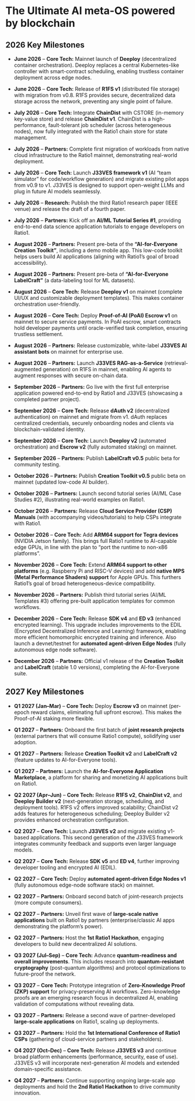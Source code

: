 # The Ultimate AI meta-OS powered by blockchai​n


## 2026 Key Milestones

* **June 2026** – **Core Tech:** Mainnet launch of **Deeploy** (decentralized container orchestration).  Deeploy replaces a central Kubernetes-like controller with smart-contract scheduling, enabling trustless container deployment across edge nodes.

* **June 2026** – **Core Tech:** Release of **R1FS v1** (distributed file storage) with migration from v0.8.  R1FS provides secure, decentralized data storage across the network, preventing any single point of failure.

* **July 2026** – **Core Tech:** Integrate **ChainDist** with CSTORE (in-memory key-value store) and release **ChainDist v1**.  ChainDist is a high-performance, fault-tolerant job scheduler (across heterogeneous nodes), now fully integrated with the Ratio1 chain store for state management.

* **July 2026** – **Partners:** Complete first migration of workloads from native cloud infrastructure to the Ratio1 mainnet, demonstrating real-world deployment.

* **July 2026** – **Core Tech:** Launch **J33VES framework v1** (AI “team simulator” for code/workflow generation) and migrate existing pilot apps from v0.9 to v1.  J33VES is designed to support open-weight LLMs and plug in future AI models seamlessly.

* **July 2026** – **Research:** Publish the third Ratio1 research paper (IEEE venue) and release the draft of a fourth paper.

* **July 2026** – **Partners:** Kick off an **AI/ML Tutorial Series #1**, providing end-to-end data science application tutorials to engage developers on Ratio1.

* **August 2026** – **Partners:** Present pre-beta of the **“AI-for-Everyone Creation Toolkit”**, including a demo mobile app.  This low-code toolkit helps users build AI applications (aligning with Ratio1’s goal of broad accessibility).

* **August 2026** – **Partners:** Present pre-beta of **“AI-for-Everyone LabelCraft”** (a data-labeling tool for ML datasets).

* **August 2026** – **Core Tech:** Release **Deeploy v1** on mainnet (complete UI/UX and customizable deployment templates).  This makes container orchestration user-friendly.

* **August 2026** – **Core Tech:** Deploy **Proof-of-AI (PoAI) Escrow v1** on mainnet to secure service payments.  In PoAI escrow, smart contracts hold developer payments until oracle-verified task completion, ensuring trustless settlement.

* **August 2026** – **Partners:** Release customizable, white-label **J33VES AI assistant bots** on mainnet for enterprise use.

* **August 2026** – **Partners:** Launch **J33VES RAG-as-a-Service** (retrieval-augmented generation) on R1FS in mainnet, enabling AI agents to augment responses with secure on-chain data.

* **September 2026** – **Partners:** Go live with the first full enterprise application powered end-to-end by Ratio1 and J33VES (showcasing a completed partner project).

* **September 2026** – **Core Tech:** Release **dAuth v2** (decentralized authentication) on mainnet and migrate from v1.  dAuth replaces centralized credentials, securely onboarding nodes and clients via blockchain-validated identity.

* **September 2026** – **Core Tech:** Launch **Deeploy v2** (automated orchestration) and **Escrow v2** (fully automated staking) on mainnet.

* **September 2026** – **Partners:** Publish **LabelCraft v0.5** public beta for community testing.

* **October 2026** – **Partners:** Publish **Creation Toolkit v0.5** public beta on mainnet (updated low-code AI builder).

* **October 2026** – **Partners:** Launch second tutorial series (AI/ML Case Studies #2), illustrating real-world examples on Ratio1.

* **October 2026** – **Partners:** Release **Cloud Service Provider (CSP) Manuals** (with accompanying videos/tutorials) to help CSPs integrate with Ratio1.

* **October 2026** – **Core Tech:** Add **ARM64 support for Tegra devices** (NVIDIA Jetson family).  This brings full Ratio1 runtime to AI-capable edge GPUs, in line with the plan to “port the runtime to non-x86 platforms”.

* **November 2026** – **Core Tech:** Extend **ARM64 support to other platforms** (e.g. Raspberry Pi and RISC-V devices) and add **native MPS (Metal Performance Shaders) support** for Apple GPUs.  This furthers Ratio1’s goal of broad heterogeneous-device compatibility.

* **November 2026** – **Partners:** Publish third tutorial series (AI/ML Templates #3) offering pre-built application templates for common workflows.

* **December 2026** – **Core Tech:** Release **SDK v4** and **ED v3** (enhanced encrypted learning).  This upgrade includes improvements to the EDIL (Encrypted Decentralized Inference and Learning) framework, enabling more efficient homomorphic encrypted training and inference.  Also launch a devnet/testnet for **automated agent-driven Edge Nodes** (fully autonomous edge node software).

* **December 2026** – **Partners:** Official v1 release of the **Creation Toolkit** and **LabelCraft** (stable 1.0 versions), completing the AI-for-Everyone suite.

## 2027 Key Milestones

* **Q1 2027 (Jan–Mar)** – **Core Tech:** Deploy **Escrow v3** on mainnet (per-epoch reward claims, eliminating full upfront escrow).  This makes the Proof-of-AI staking more flexible.

* **Q1 2027** – **Partners:** Onboard the first batch of **joint research projects** (external partners that will consume Ratio1 compute), solidifying user adoption.

* **Q1 2027** – **Partners:** Release **Creation Toolkit v2** and **LabelCraft v2** (feature updates to AI-for-Everyone tools).

* **Q1 2027** – **Partners:** Launch the **AI-for-Everyone Application Marketplace**, a platform for sharing and monetizing AI applications built on Ratio1.

* **Q2 2027 (Apr–Jun)** – **Core Tech:** Release **R1FS v2**, **ChainDist v2**, and **Deeploy Builder v2** (next-generation storage, scheduling, and deployment tools).  R1FS v2 offers improved scalability; ChainDist v2 adds features for heterogeneous scheduling; Deeploy Builder v2 provides enhanced orchestration configuration.

* **Q2 2027** – **Core Tech:** Launch **J33VES v2** and migrate existing v1-based applications.  This second generation of the J33VES framework integrates community feedback and supports even larger language models.

* **Q2 2027** – **Core Tech:** Release **SDK v5** and **ED v4**, further improving developer tooling and encrypted AI (EDIL).

* **Q2 2027** – **Core Tech:** Deploy **automated agent-driven Edge Nodes v1** (fully autonomous edge-node software stack) on mainnet.

* **Q2 2027** – **Partners:** Onboard second batch of joint-research projects (more compute consumers).

* **Q2 2027** – **Partners:** Unveil first wave of **large-scale native applications** built on Ratio1 by partners (enterprise/classic AI apps demonstrating the platform’s power).

* **Q2 2027** – **Partners:** Host the **1st Ratio1 Hackathon**, engaging developers to build new decentralized AI solutions.

* **Q3 2027 (Jul–Sep)** – **Core Tech:** Advance **quantum-readiness and overall improvements**.  This includes research into **quantum-resistant cryptography** (post-quantum algorithms) and protocol optimizations to future-proof the network.

* **Q3 2027** – **Core Tech:** Prototype integration of **Zero-Knowledge Proof (ZKP) support** for privacy-preserving AI workflows.  Zero-knowledge proofs are an emerging research focus in decentralized AI, enabling validation of computations without revealing data.

* **Q3 2027** – **Partners:** Release a second wave of partner-developed **large-scale applications** on Ratio1, scaling up deployments.

* **Q3 2027** – **Partners:** Hold the **1st International Conference of Ratio1 CSPs** (gathering of cloud-service partners and stakeholders).

* **Q4 2027 (Oct–Dec)** – **Core Tech:** Release **J33VES v3** and continue broad platform enhancements (performance, security, ease of use).  J33VES v3 will incorporate next-generation AI models and extended domain-specific assistance.

* **Q4 2027** – **Partners:** Continue supporting ongoing large-scale app deployments and hold the **2nd Ratio1 Hackathon** to drive community innovation.


